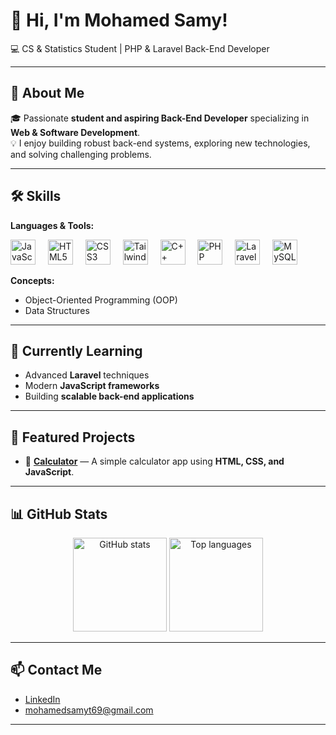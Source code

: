 # 👋 Hi, I'm Mohamed Samy!  
💻 CS & Statistics Student | PHP & Laravel Back-End Developer  

---

## 🚀 About Me  
🎓 Passionate **student and aspiring Back-End Developer** specializing in **Web & Software Development**.  
💡 I enjoy building robust back-end systems, exploring new technologies, and solving challenging problems.  

---

## 🛠️ Skills  

**Languages & Tools:**  

<div align="left">
  <img src="https://cdn.jsdelivr.net/gh/devicons/devicon/icons/javascript/javascript-original.svg" height="40" alt="JavaScript logo" />
  <img width="12" />
  <img src="https://cdn.jsdelivr.net/gh/devicons/devicon/icons/html5/html5-original.svg" height="40" alt="HTML5 logo" />
  <img width="12" />
  <img src="https://cdn.jsdelivr.net/gh/devicons/devicon/icons/css3/css3-original.svg" height="40" alt="CSS3 logo" />
  <img width="12" />
  <img src="https://cdn.jsdelivr.net/gh/devicons/devicon/icons/tailwindcss/tailwindcss-original-wordmark.svg" height="40" alt="Tailwind CSS logo" />
  <img width="12" />
  <img src="https://cdn.jsdelivr.net/gh/devicons/devicon/icons/cplusplus/cplusplus-original.svg" height="40" alt="C++ logo" />
  <img width="12" />
  <img src="https://cdn.jsdelivr.net/gh/devicons/devicon/icons/php/php-original.svg" height="40" alt="PHP logo" />
  <img width="12" />
  <img src="https://cdn.jsdelivr.net/gh/devicons/devicon/icons/laravel/laravel-original.svg" height="40" alt="Laravel logo" />
  <img width="12" />
  <img src="https://cdn.jsdelivr.net/gh/devicons/devicon/icons/mysql/mysql-original.svg" height="40" alt="MySQL logo" />
</div>

**Concepts:**  
- Object-Oriented Programming (OOP)  
- Data Structures  

---

## 🌱 Currently Learning  
- Advanced **Laravel** techniques  
- Modern **JavaScript frameworks**  
- Building **scalable back-end applications**  

---

## 📂 Featured Projects  
- 🔢 [**Calculator**](https://github.com/1mosamy/calculator) — A simple calculator app using **HTML, CSS, and JavaScript**.  

---

## 📊 GitHub Stats  

<p align="center">
  <img src="https://github-readme-stats.vercel.app/api?username=1mosamy&show_icons=true&theme=radical" alt="GitHub stats" height="150"/>  
  <img src="https://github-readme-stats.vercel.app/api/top-langs/?username=1mosamy&layout=compact&theme=radical" alt="Top languages" height="150"/>  
</p>

---

## 📫 Contact Me  
- [LinkedIn](https://www.linkedin.com/in/mohamed-samy-96ba022a0/)  
-  mohamedsamyt69@gmail.com  

---
